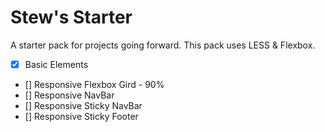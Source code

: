 # Stew's Starter

A starter pack for projects going forward. This pack uses LESS & Flexbox.

- [x] Basic Elements
- []  Responsive Flexbox Gird - 90%
- []  Responsive NavBar
- []  Responsive Sticky NavBar
- []  Responsive Sticky Footer
